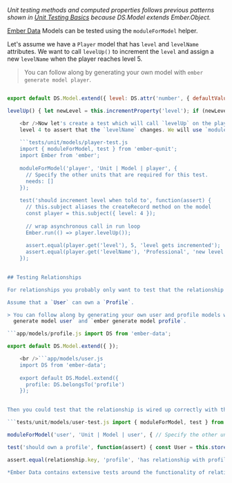 *Unit testing methods and computed properties follows previous patterns shown in [Unit Testing Basics](../unit-testing-basics) because DS.Model extends Ember.Object.*

[Ember Data](https://github.com/emberjs/data) Models can be tested using the `moduleForModel` helper.

Let's assume we have a `Player` model that has `level` and `levelName` attributes. We want to call `levelUp()` to increment the `level` and assign a new `levelName` when the player reaches level 5.

> You can follow along by generating your own model with `ember generate
  model player`.

```app/models/player.js import DS from 'ember-data';

export default DS.Model.extend({ level: DS.attr('number', { defaultValue: 0 }), levelName: DS.attr('string', { defaultValue: 'Noob' }),

levelUp() { let newLevel = this.incrementProperty('level'); if (newLevel === 5) { this.set('levelName', 'Professional'); } } });

    <br />Now let's create a test which will call `levelUp` on the player when they are
    level 4 to assert that the `levelName` changes. We will use `moduleForModel`:
    
    ```tests/unit/models/player-test.js
    import { moduleForModel, test } from 'ember-qunit';
    import Ember from 'ember';
    
    moduleForModel('player', 'Unit | Model | player', {
      // Specify the other units that are required for this test.
      needs: []
    });
    
    test('should increment level when told to', function(assert) {
      // this.subject aliases the createRecord method on the model
      const player = this.subject({ level: 4 });
    
      // wrap asynchronous call in run loop
      Ember.run(() => player.levelUp());
    
      assert.equal(player.get('level'), 5, 'level gets incremented');
      assert.equal(player.get('levelName'), 'Professional', 'new level is called professional');
    });
    

## Testing Relationships

For relationships you probably only want to test that the relationship declarations are setup properly.

Assume that a `User` can own a `Profile`.

> You can follow along by generating your own user and profile models with `ember
  generate model user` and `ember generate model profile`.

```app/models/profile.js import DS from 'ember-data';

export default DS.Model.extend({ });

    <br />```app/models/user.js
    import DS from 'ember-data';
    
    export default DS.Model.extend({
      profile: DS.belongsTo('profile')
    });
    

Then you could test that the relationship is wired up correctly with this test.

```tests/unit/models/user-test.js import { moduleForModel, test } from 'ember-qunit'; import Ember from 'ember';

moduleForModel('user', 'Unit | Model | user', { // Specify the other units that are required for this test. needs: ['model:profile'] });

test('should own a profile', function(assert) { const User = this.store().modelFor('user'); const relationship = Ember.get(User, 'relationshipsByName').get('profile');

assert.equal(relationship.key, 'profile', 'has relationship with profile'); assert.equal(relationship.kind, 'belongsTo', 'kind of relationship is belongsTo'); }); ```

*Ember Data contains extensive tests around the functionality of relationships, so you probably don't need to duplicate those tests. You could look at the [Ember Data tests](https://github.com/emberjs/data/tree/master/tests) for examples of deeper relationship testing if you feel the need to do it.*